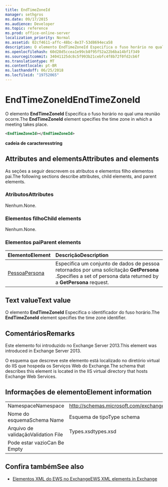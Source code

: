 ```yaml
---
title: EndTimeZoneId
manager: sethgros
ms.date: 09/17/2015
ms.audience: Developer
ms.topic: reference
ms.prod: office-online-server
localization_priority: Normal
ms.assetid: 02cf4611-affc-48bc-8e37-53d8694eca58
description: O elemento EndTimeZoneId Especifica o fuso horário no qual uma reunião ocorre.
ms.openlocfilehash: 60d28d5ccea1e99cb8f95f52a22b6ba14bf1f349
ms.sourcegitcommit: 34041125dc8c5f993b21cebfc4f8b72f0fd2cb6f
ms.translationtype: MT
ms.contentlocale: pt-BR
ms.lasthandoff: 06/25/2018
ms.locfileid: "19752065"
---
```

# <a name="endtimezoneid"></a><span data-ttu-id="b12cc-103">EndTimeZoneId</span><span class="sxs-lookup"><span data-stu-id="b12cc-103">EndTimeZoneId</span></span>

<span data-ttu-id="b12cc-104">O elemento **EndTimeZoneId** Especifica o fuso horário no qual uma reunião ocorre.</span><span class="sxs-lookup"><span data-stu-id="b12cc-104">The **EndTimeZoneId** element specifies the time zone in which a meeting takes place.</span></span> 
  
```XML
<EndTimeZoneId></EndTimeZoneId>
```

 <span data-ttu-id="b12cc-105">**cadeia de caracteres**</span><span class="sxs-lookup"><span data-stu-id="b12cc-105">**string**</span></span>
## <a name="attributes-and-elements"></a><span data-ttu-id="b12cc-106">Attributes and elements</span><span class="sxs-lookup"><span data-stu-id="b12cc-106">Attributes and elements</span></span>

<span data-ttu-id="b12cc-107">As seções a seguir descrevem os atributos e elementos filho elementos pai.</span><span class="sxs-lookup"><span data-stu-id="b12cc-107">The following sections describe attributes, child elements, and parent elements.</span></span>
  
### <a name="attributes"></a><span data-ttu-id="b12cc-108">Atributos</span><span class="sxs-lookup"><span data-stu-id="b12cc-108">Attributes</span></span>

<span data-ttu-id="b12cc-109">Nenhum.</span><span class="sxs-lookup"><span data-stu-id="b12cc-109">None.</span></span>
  
### <a name="child-elements"></a><span data-ttu-id="b12cc-110">Elementos filho</span><span class="sxs-lookup"><span data-stu-id="b12cc-110">Child elements</span></span>

<span data-ttu-id="b12cc-111">Nenhum.</span><span class="sxs-lookup"><span data-stu-id="b12cc-111">None.</span></span>
  
### <a name="parent-elements"></a><span data-ttu-id="b12cc-112">Elementos pai</span><span class="sxs-lookup"><span data-stu-id="b12cc-112">Parent elements</span></span>

|<span data-ttu-id="b12cc-113">**Elemento**</span><span class="sxs-lookup"><span data-stu-id="b12cc-113">**Element**</span></span>|<span data-ttu-id="b12cc-114">**Descrição**</span><span class="sxs-lookup"><span data-stu-id="b12cc-114">**Description**</span></span>|
|:-----|:-----|
|[<span data-ttu-id="b12cc-115">Pessoa</span><span class="sxs-lookup"><span data-stu-id="b12cc-115">Persona</span></span>](persona.md) <br/> |<span data-ttu-id="b12cc-116">Especifica um conjunto de dados de pessoa retornados por uma solicitação **GetPersona** .</span><span class="sxs-lookup"><span data-stu-id="b12cc-116">Specifies a set of persona data returned by a **GetPersona** request.</span></span>  <br/> |
   
## <a name="text-value"></a><span data-ttu-id="b12cc-117">Text value</span><span class="sxs-lookup"><span data-stu-id="b12cc-117">Text value</span></span>

<span data-ttu-id="b12cc-118">O elemento **EndTimeZoneId** Especifica o identificador do fuso horário.</span><span class="sxs-lookup"><span data-stu-id="b12cc-118">The **EndTimeZoneId** element specifies the time zone identifier.</span></span> 
  
## <a name="remarks"></a><span data-ttu-id="b12cc-119">Comentários</span><span class="sxs-lookup"><span data-stu-id="b12cc-119">Remarks</span></span>

<span data-ttu-id="b12cc-120">Este elemento foi introduzido no Exchange Server 2013.</span><span class="sxs-lookup"><span data-stu-id="b12cc-120">This element was introduced in Exchange Server 2013.</span></span>
  
<span data-ttu-id="b12cc-121">O esquema que descreve este elemento está localizado no diretório virtual do IIS que hospeda os Serviços Web do Exchange.</span><span class="sxs-lookup"><span data-stu-id="b12cc-121">The schema that describes this element is located in the IIS virtual directory that hosts Exchange Web Services.</span></span>
  
## <a name="element-information"></a><span data-ttu-id="b12cc-122">Informações de elemento</span><span class="sxs-lookup"><span data-stu-id="b12cc-122">Element information</span></span>

|||
|:-----|:-----|
|<span data-ttu-id="b12cc-123">Namespace</span><span class="sxs-lookup"><span data-stu-id="b12cc-123">Namespace</span></span>  <br/> |http://schemas.microsoft.com/exchange/services/2006/types  <br/> |
|<span data-ttu-id="b12cc-124">Nome do esquema</span><span class="sxs-lookup"><span data-stu-id="b12cc-124">Schema Name</span></span>  <br/> |<span data-ttu-id="b12cc-125">Esquema de tipo</span><span class="sxs-lookup"><span data-stu-id="b12cc-125">Type schema</span></span>  <br/> |
|<span data-ttu-id="b12cc-126">Arquivo de validação</span><span class="sxs-lookup"><span data-stu-id="b12cc-126">Validation File</span></span>  <br/> |<span data-ttu-id="b12cc-127">Types.xsd</span><span class="sxs-lookup"><span data-stu-id="b12cc-127">types.xsd</span></span>  <br/> |
|<span data-ttu-id="b12cc-128">Pode estar vazio</span><span class="sxs-lookup"><span data-stu-id="b12cc-128">Can Be Empty</span></span>  <br/> ||
   
## <a name="see-also"></a><span data-ttu-id="b12cc-129">Confira também</span><span class="sxs-lookup"><span data-stu-id="b12cc-129">See also</span></span>



- [<span data-ttu-id="b12cc-130">Elementos XML do EWS no Exchange</span><span class="sxs-lookup"><span data-stu-id="b12cc-130">EWS XML elements in Exchange</span></span>](ews-xml-elements-in-exchange.md)

